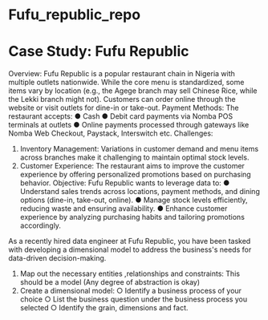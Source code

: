 # Fufu_republic_repo
# Case Study: Fufu Republic
Overview:
Fufu Republic is a popular restaurant chain in Nigeria with multiple outlets nationwide. While the
core menu is standardized, some items vary by location (e.g., the Agege branch may sell
Chinese Rice, while the Lekki branch might not). Customers can order online through the
website or visit outlets for dine-in or take-out.
Payment Methods:
The restaurant accepts:
● Cash
● Debit card payments via Nomba POS terminals at outlets
● Online payments processed through gateways like Nomba Web Checkout, Paystack,
Interswitch etc.
Challenges:
1. Inventory Management:
Variations in customer demand and menu items across branches make it challenging to
maintain optimal stock levels.
2. Customer Experience:
The restaurant aims to improve the customer experience by offering personalized
promotions based on purchasing behavior.
Objective:
Fufu Republic wants to leverage data to:
● Understand sales trends across locations, payment methods, and dining options
(dine-in, take-out, online).
● Manage stock levels efficiently, reducing waste and ensuring availability.
● Enhance customer experience by analyzing purchasing habits and tailoring promotions
accordingly.

As a recently hired data engineer at Fufu Republic, you have been tasked with developing a
dimensional model to address the business's needs for data-driven decision-making.
1. Map out the necessary entities ,relationships and constraints: This should be a
model (Any degree of abstraction is okay)
2. Create a dimensional model:
○ Identify a business process of your choice
○ List the business question under the business process you selected
○ Identify the grain, dimensions and fact.